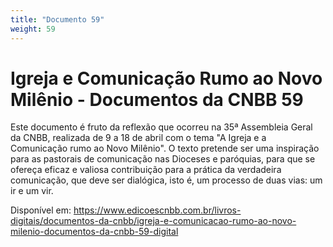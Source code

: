 ```yaml
---
title: "Documento 59"
weight: 59
---
```


# Igreja e Comunicação Rumo ao Novo Milênio - Documentos da CNBB 59

Este documento é fruto da reflexão que ocorreu na 35⁠ª Assembleia Geral da CNBB, realizada de 9 a 18 de abril com o tema "A Igreja e a Comunicação rumo ao Novo Milênio". O texto pretende ser uma inspiração para as pastorais de comunicação nas Dioceses e paróquias, para que se ofereça eficaz e valiosa contribuição para a prática da verdadeira comunicação, que deve ser dialógica, isto é, um processo de duas vias: um ir e um vir.

Disponível em: https://www.edicoescnbb.com.br/livros-digitais/documentos-da-cnbb/igreja-e-comunicacao-rumo-ao-novo-milenio-documentos-da-cnbb-59-digital

